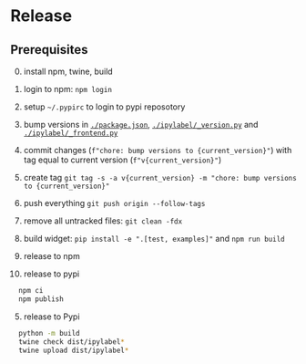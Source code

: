# Release

## Prerequisites

0. install npm, twine, build
1. login to npm: `npm login`
1. setup `~/.pypirc` to login to pypi reposotory

1. bump versions in [`./package.json`](./package.json), [`./ipylabel/_version.py`](./ipylabel/_version.py) and [`./ipylabel/_frontend.py`](./ipylabel/_frontend.py)
1. commit changes (`f"chore: bump versions to {current_version}"`) with tag equal to current version (`f"v{current_version}"`)
1. create tag `git tag -s -a v{current_version} -m "chore: bump versions to {current_version}"`
1. push everything `git push origin --follow-tags`

1. remove all untracked files: `git clean -fdx`
1. build widget: `pip install -e ".[test, examples]"` and `npm run build`

1. release to npm
1. release to pypi

```sh
  npm ci
  npm publish
```

5. release to Pypi

```sh
  python -m build
  twine check dist/ipylabel*
  twine upload dist/ipylabel*
```
